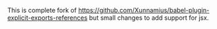 This is complete fork of https://github.com/Xunnamius/babel-plugin-explicit-exports-references but small changes to add support for jsx. 
